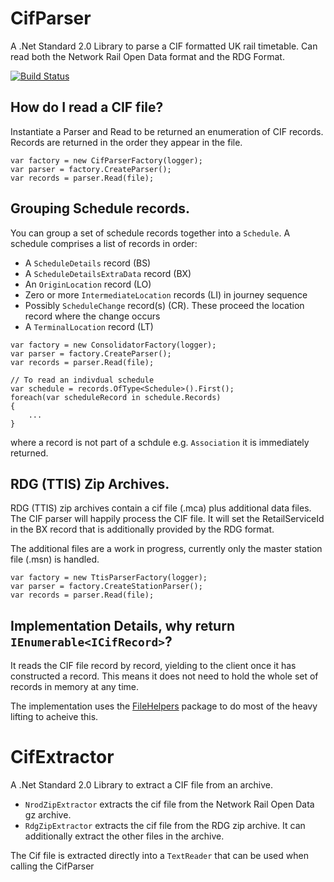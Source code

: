 # CifParser
A .Net Standard 2.0 Library to parse a CIF formatted UK rail timetable.  Can read both the Network Rail Open Data format and the RDG Format.

[![Build Status](https://dev.azure.com/phils0oss/CifParser/_apis/build/status/Phils0.CifParser?branchName=master)](https://dev.azure.com/phils0oss/CifParser/_build/latest?definitionId=1&branchName=master)

## How do I read a CIF file?

Instantiate a Parser and Read to be returned an enumeration of CIF records.  Records are returned in the order they appear in the file.

```
var factory = new CifParserFactory(logger);
var parser = factory.CreateParser();
var records = parser.Read(file);
```

## Grouping Schedule records.

You can group a set of schedule records together into a `Schedule`.
A schedule comprises a list of records in order:
* A `ScheduleDetails` record (BS)
* A `ScheduleDetailsExtraData` record (BX)
* An `OriginLocation` record (LO)
* Zero or more `IntermediateLocation` records (LI) in journey sequence
* Possibly `ScheduleChange` record(s) (CR).  These proceed the location record where the change occurs
* A `TerminalLocation` record (LT)

```
var factory = new ConsolidatorFactory(logger);
var parser = factory.CreateParser();
var records = parser.Read(file);

// To read an indivdual schedule
var schedule = records.OfType<Schedule>().First();
foreach(var scheduleRecord in schedule.Records)
{
	...
}
```

where a record is not part of a schdule e.g. `Association` it is immediately returned.

## RDG (TTIS) Zip Archives.

RDG (TTIS) zip archives contain a cif file (.mca) plus additional data files.  The CIF parser will happily process the CIF file.  It will set the RetailServiceId in the BX record that is additionally provided by the RDG format.  

The additional files are a work in progress, currently only the master station file (.msn) is handled.

```
var factory = new TtisParserFactory(logger);
var parser = factory.CreateStationParser();
var records = parser.Read(file);
```

## Implementation Details, why return `IEnumerable<ICifRecord>`?

It reads the CIF file record by record, yielding to the client once it has constructed a record.  This means it does not need to hold the whole set of records in memory at any time.

The implementation uses the [FileHelpers](https://www.filehelpers.net/) package to do most of the heavy lifting to acheive this.

# CifExtractor
A .Net Standard 2.0 Library to extract a CIF file from an archive.  
* `NrodZipExtractor` extracts the cif file from the Network Rail Open Data gz archive.
* `RdgZipExtractor` extracts the cif file from the RDG zip archive.  It can additionally extract the other files in the archive.

The Cif file is extracted directly into a `TextReader` that can be used when calling the CifParser
